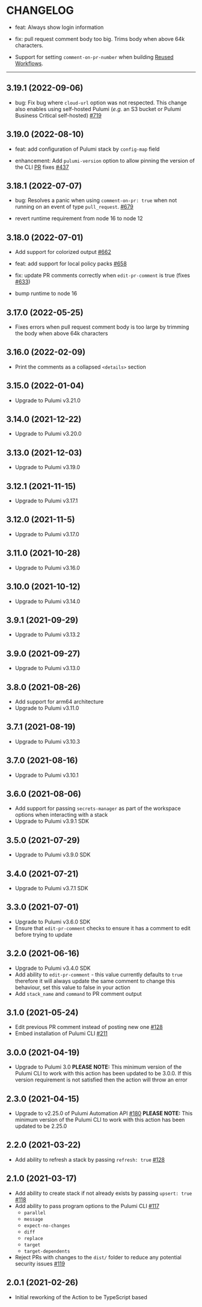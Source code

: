 # CHANGELOG

- feat: Always show login information

- fix: pull request comment body too big. Trims body when above 64k characters.

- Support for setting `comment-on-pr-number` when building
  [Reused Workflows](https://docs.github.com/en/actions/using-workflows/reusing-workflows).

---

## 3.19.1 (2022-09-06)

- bug: Fix bug where `cloud-url` option was not respected. This change also
  enables using self-hosted Pulumi (_e.g._ an S3 bucket or Pulumi Business
  Critical self-hosted) [#719](https://github.com/pulumi/actions/pull/719)

## 3.19.0 (2022-08-10)

- feat: add configuration of Pulumi stack by `config-map` field

- enhancement: Add `pulumi-version` option to allow pinning the version of the
  CLI [PR](https://github.com/pulumi/actions/pull/661) fixes
  [#437 ](https://github.com/pulumi/actions/issues/437)

## 3.18.1 (2022-07-07)

- bug: Resolves a panic when using `comment-on-pr: true` when not running on an
  event of type `pull_request`.
  [#679](https://github.com/pulumi/actions/issues/679)

- revert runtime requirement from node 16 to node 12

## 3.18.0 (2022-07-01)

- Add support for colorized output
  [#662](https://github.com/pulumi/actions/pull/662)

- feat: add support for local policy packs
  [#658](https://github.com/pulumi/actions/pull/658)

- fix: update PR comments correctly when `edit-pr-comment` is true (fixes
  [#633](https://github.com/pulumi/actions/issues/633))

- bump runtime to node 16

## 3.17.0 (2022-05-25)

- Fixes errors when pull request comment body is too large by trimming the body
  when above 64k characters

## 3.16.0 (2022-02-09)

- Print the comments as a collapsed `<details>` section

## 3.15.0 (2022-01-04)

- Upgrade to Pulumi v3.21.0

## 3.14.0 (2021-12-22)

- Upgrade to Pulumi v3.20.0

## 3.13.0 (2021-12-03)

- Upgrade to Pulumi v3.19.0

## 3.12.1 (2021-11-15)

- Upgrade to Pulumi v3.17.1

## 3.12.0 (2021-11-5)

- Upgrade to Pulumi v3.17.0

## 3.11.0 (2021-10-28)

- Upgrade to Pulumi v3.16.0

## 3.10.0 (2021-10-12)

- Upgrade to Pulumi v3.14.0

## 3.9.1 (2021-09-29)

- Upgrade to Pulumi v3.13.2

## 3.9.0 (2021-09-27)

- Upgrade to Pulumi v3.13.0

## 3.8.0 (2021-08-26)

- Add support for arm64 architecture
- Upgrade to Pulumi v3.11.0

## 3.7.1 (2021-08-19)

- Upgrade to Pulumi v3.10.3

## 3.7.0 (2021-08-16)

- Upgrade to Pulumi v3.10.1

## 3.6.0 (2021-08-06)

- Add support for passing `secrets-manager` as part of the workspace options
  when interacting with a stack
- Upgrade to Pulumi v3.9.1 SDK

## 3.5.0 (2021-07-29)

- Upgrade to Pulumi v3.9.0 SDK

## 3.4.0 (2021-07-21)

- Upgrade to Pulumi v3.7.1 SDK

## 3.3.0 (2021-07-01)

- Upgrade to Pulumi v3.6.0 SDK
- Ensure that `edit-pr-comment` checks to ensure it has a comment to edit before
  trying to update

## 3.2.0 (2021-06-16)

- Upgrade to Pulumi v3.4.0 SDK
- Add ability to `edit-pr-comment` - this value currently defaults to `true`
  therefore it will always update the same comment to change this behaviour, set
  this value to false in your action
- Add `stack_name` and `command` to PR comment output

## 3.1.0 (2021-05-24)

- Edit previous PR comment instead of posting new one
  [#128](https://github.com/pulumi/actions/pull/148)
- Embed installation of Pulumi CLI
  [#211](https://github.com/pulumi/actions/pull/211)

## 3.0.0 (2021-04-19)

- Upgrade to Pulumi 3.0 **PLEASE NOTE:** This minimum version of the Pulumi CLI
  to work with this action has been updated to be 3.0.0. If this version
  requirement is not satisfied then the action will throw an error

## 2.3.0 (2021-04-15)

- Upgrade to v2.25.0 of Pulumi Automation API
  [#180](https://github.com/pulumi/actions/pull/180) **PLEASE NOTE:** This
  minimum version of the Pulumi CLI to work with this action has been updated to
  be 2.25.0

## 2.2.0 (2021-03-22)

- Add ability to refresh a stack by passing `refresh: true`
  [#128](https://github.com/pulumi/actions/pull/128)

## 2.1.0 (2021-03-17)

- Add ability to create stack if not already exists by passing `upsert: true`
  [#118](https://github.com/pulumi/actions/pull/118)
- Add ability to pass program options to the Pulumi CLI
  [#117](https://github.com/pulumi/actions/pull/117)
  - `parallel`
  - `message`
  - `expect-no-changes`
  - `diff`
  - `replace`
  - `target`
  - `target-dependents`
- Reject PRs with changes to the `dist/` folder to reduce any potential security
  issues [#119](https://github.com/pulumi/actions/pull/119)

## 2.0.1 (2021-02-26)

- Initial reworking of the Action to be TypeScript based
